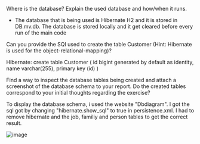 Where is the database? Explain the used database and how/when it runs.
- The database that is being used is Hibernate H2 and it is stored in DB.mv.db. The database is stored locally and it get cleared before every run of the main code


Can you provide the SQl used to create the table Customer (Hint: Hibernate is used for the object-relational-mapping)?

Hibernate:
    create table Customer (
        id bigint generated by default as identity,
        name varchar(255),
        primary key (id)
    )


Find a way to inspect the database tables being created and attach a screenshot of the database schema to your report. Do the created tables correspond to your initial thoughts regarding the exercise?

To display the database schema, i used the website "Dbdiagram". I got the sql got by changing "hibernate.show_sql" to true in persistence.xml. I had to remove 
hibernate and the job, familiy and person tables to get the correct result.

![image](https://github.com/587851/dat250innlevering2/assets/69521897/dc4a432f-1f2a-4900-8a24-c3dd2878010a)

